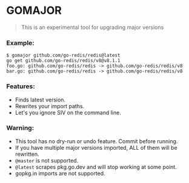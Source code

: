 # GOMAJOR

> This is an experimental tool for upgrading major versions

### Example:

```
$ gomajor github.com/go-redis/redis@latest
go get github.com/go-redis/redis/v8@v8.1.1
foo.go: github.com/go-redis/redis -> github.com/go-redis/redis/v8
bar.go: github.com/go-redis/redis -> github.com/go-redis/redis/v8
```

### Features:

* Finds latest version.
* Rewrites your import paths.
* Let's you ignore SIV on the command line.

### Warning:

* This tool has no dry-run or undo feature. Commit before running.
* If you have multiple major versions imported, ALL of them will be rewritten.
* `@master` is not supported.
* `@latest` scrapes pkg.go.dev and will stop working at some point.
* gopkg.in imports are not supported.
